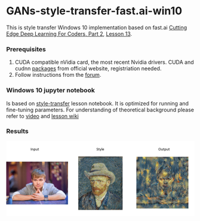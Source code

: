 # GANs-style-transfer-fast.ai-win10
This is style transfer Windows 10 implementation based on fast.ai [Cutting Edge Deep Learning For Coders, Part 2](http://course.fast.ai/part2.html), [Lesson 13](http://course.fast.ai/lessons/lesson13.html).

### Prerequisites

1. CUDA compatible nVidia card, the most recent Nvidia drivers. CUDA and cudnn [packages](https://developer.nvidia.com/cuda-downloads) from official website, registriation needed.
2. Follow instructions from the [forum](http://forums.fast.ai/t/howto-installation-on-windows/10439).

### Windows 10 jupyter notebook

Is based on [style-transfer](https://github.com/fastai/fastai/blob/master/courses/dl2/style-transfer.ipynb) lesson notebook. It is optimized for running and fine-tuning parameters. For understanding of theoretical background please refer to [video](https://www.youtube.com/watch?v=xXXiC4YRGrQ) and [lesson wiki](http://forums.fast.ai/t/part-2-lesson-13-wiki/15297)

### Results
![style-transfer](https://github.com/IgorKasianenko/GANs-style-transfer-fast.ai-win10/blob/master/style-transfer.jpg)
